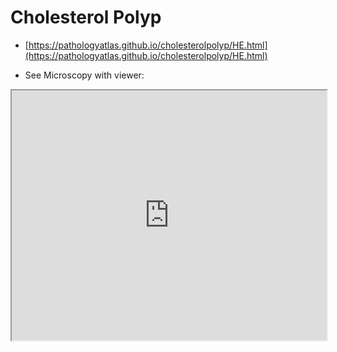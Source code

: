 # Cholesterol Polyp

- [https://pathologyatlas.github.io/cholesterolpolyp/HE.html](https://pathologyatlas.github.io/cholesterolpolyp/HE.html)

- See Microscopy with viewer: 

<iframe src="https://pathologyatlas.github.io/cholesterolpolyp/HE.html" width="100%" height="400px"></iframe>
